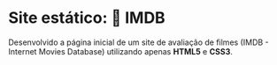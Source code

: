 # Site estático: 🎥 IMDB  
  
Desenvolvido a página inicial de um site de avaliação de filmes (IMDB - Internet Movies Database) utilizando apenas **HTML5** e **CSS3**.
